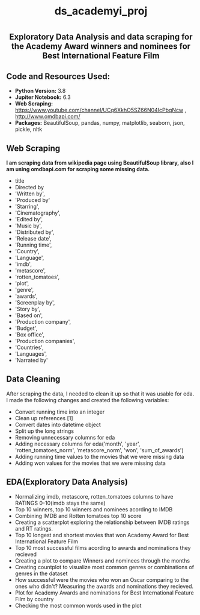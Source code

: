 # <h1 align="center">ds_academyi_proj</h1>
# <h2 align="center">Exploratory Data Analysis and data scraping for the Academy Award winners and nominees for Best International Feature Film</h2>

## Code and Resources Used:
* **Python Version:** 3.8
* **Jupiter Notebook:** 6.3
* **Web Scraping:** https://www.youtube.com/channel/UCq6XkhO5SZ66N04IcPbqNcw , http://www.omdbapi.com/
* **Packages:**  BeautifulSoup, pandas, numpy, matplotlib, seaborn, json, pickle, nltk

## Web Scraping
**I am scraping data from wikipedia page using BeautifulSoup library, also I am using omdbapi.com for scraping some missing data.**
* title
* Directed by
* 'Written by',
* 'Produced by'
* 'Starring', 
* 'Cinematography',
* 'Edited by',
* 'Music by',
* 'Distributed by',
* 'Release date',
* 'Running time',
* 'Country', 
* 'Language',
* 'imdb', 
* 'metascore',
* 'rotten_tomatoes', 
* 'plot', 
* 'genre', 
* 'awards', 
* 'Screenplay by',
* 'Story by', 
* 'Based on', 
* 'Production company', 
* 'Budget', 
* 'Box office',
* 'Production companies', 
* 'Countries', 
* 'Languages', 
* 'Narrated by'


## Data Cleaning
After scraping the data, I needed to clean it up so that it was usable for eda. I made the following changes and created the following variables:
* Convert running time into an integer
* Clean up references [1]
* Convert dates into datetime object
* Split up the long strings
* Removing unnecessary columns for eda 
* Adding necessary columns for eda('month', 'year', 'rotten_tomatoes_norm', 'metascore_norm', 'won', 'sum_of_awards')
* Adding running time values to the movies that we were missing data
* Adding won values for the movies that we were missing data

## EDA(Exploratory Data Analysis)
*  Normalizing imdb, metascore, rotten_tomatoes columns to have RATINGS 0-10(imdb stays the same)
*  Top 10 winners, top 10 winners and nominees acording to IMDB
*  Combining IMDB and Rotten tomatoes top 10 score
*  Creating a scatterplot exploring the relationship between IMDB ratings and RT ratings.
*  Top 10 longest and shortest movies that won Academy Award for Best International Feature Film
*  Top 10 most successful films acording to awards and nominations they recieved
*  Creating a plot to compare Winners and nominees through the months
*  Creating countplot to visualize most common genres or combinations of genres in the dataset
*  How successful were the movies who won an Oscar comparing to the ones who didn't? Measuring the awards and nominations they recieved.
*  Plot for  Academy Awards and nominations for Best International Feature Film  by country
*  Checking the most common words used in the plot

